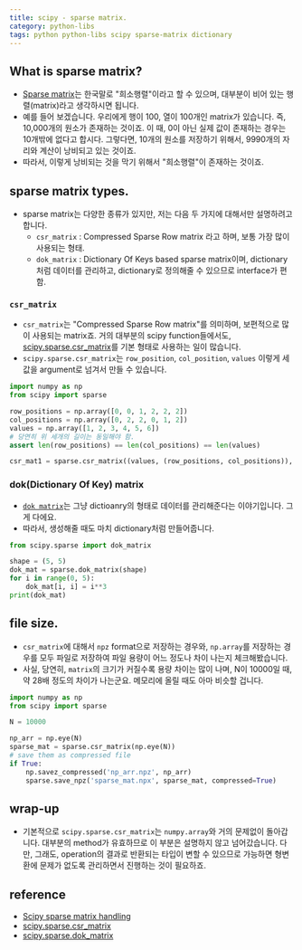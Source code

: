 ```yaml
---
title: scipy - sparse matrix. 
category: python-libs
tags: python python-libs scipy sparse-matrix dictionary
---
```


## What is sparse matrix? 

- [Sparse matrix](https://en.wikipedia.org/wiki/Sparse_matrix)는 한국말로 "희소행렬"이라고 할 수 있으며, 대부분이 비어 있는 행렬(matrix)라고 생각하시면 됩니다. 
- 예를 들어 보겠습니다. 우리에게 행이 100, 열이 100개인 matrix가 있습니다. 즉, 10,000개의 원소가 존재하는 것이죠. 이 때, 0이 아닌 실제 값이 존재하는 경우는 10개밖에 없다고 합시다. 그렇다면, 10개의 원소를 저장하기 위해서, 9990개의 자리와 계산이 낭비되고 있는 것이죠.
- 따라서, 이렇게 낭비되는 것을 막기 위해서 "희소행렬"이 존재하는 것이죠. 

## sparse matrix types. 

- sparse matrix는 다양한 종류가 있지만, 저는 다음 두 가지에 대해서만 설명하려고 합니다. 
    - `csr_matrix` : Compressed Sparse Row matrix 라고 하며, 보통 가장 많이 사용되는 형태. 
    - `dok_matrix` : Dictionary Of Keys based sparse matrix이며, dictionary처럼 데이터를 관리하고, dictionary로 정의해줄 수 있으므로 interface가 편함.

### `csr_matrix`

- `csr_matrix`는 "Compressed Sparse Row matrix"를 의미하며, 보편적으로 많이 사용되는 matrix죠. 거의 대부분의 scipy function들에서도, [scipy.sparse.csr_matrix](https://docs.scipy.org/doc/scipy/reference/generated/scipy.sparse.csr_matrix.html)를 기본 형태로 사용하는 일이 많습니다.
- `scipy.sparse.csr_matrix`는 `row_position`, `col_position`, `values` 이렇게 세 값을 argument로 넘겨서 만들 수 있습니다.

```python 
import numpy as np
from scipy import sparse

row_positions = np.array([0, 0, 1, 2, 2, 2])
col_positions = np.array([0, 2, 2, 0, 1, 2])
values = np.array([1, 2, 3, 4, 5, 6])
# 당연히 위 세개의 길이는 동일해야 함.
assert len(row_positions) == len(col_positions) == len(values)

csr_mat1 = sparse.csr_matrix((values, (row_positions, col_positions)), shape=(3, 3))
```

### dok(Dictionary Of Key) matrix

- [`dok matrix`](https://docs.scipy.org/doc/scipy/reference/generated/scipy.sparse.dok_matrix.html)는 그냥 dictioanry의 형태로 데이터를 관리해준다는 이야기입니다. 그게 다에요.
- 따라서, 생성해줄 때도 마치 dictionary처럼 만들어줍니다.

```python 
from scipy.sparse import dok_matrix

shape = (5, 5)
dok_mat = sparse.dok_matrix(shape)
for i in range(0, 5):
    dok_mat[i, i] = i**3
print(dok_mat)
```

## file size.

- `csr_matrix`에 대해서 `npz` format으로 저장하는 경우와, `np.array`를 저장하는 경우를 모두 파일로 저장하여 파일 용량이 어느 정도나 차이 나는지 체크해봤습니다. 
- 사실, 당연히, `matrix`의 크기가 커질수록 용량 차이는 많이 나며, N이 10000일 때, 약 28배 정도의 차이가 나는군요. 메모리에 올릴 때도 아마 비슷할 겁니다.

```python
import numpy as np
from scipy import sparse

N = 10000

np_arr = np.eye(N)
sparse_mat = sparse.csr_matrix(np.eye(N))
# save them as compressed file
if True:
    np.savez_compressed('np_arr.npz', np_arr)
    sparse.save_npz('sparse_mat.npx', sparse_mat, compressed=True)
```

## wrap-up

- 기본적으로 `scipy.sparse.csr_matrix`는 `numpy.array`와 거의 문제없이 돌아갑니다. 대부분의 method가 유효하므로 이 부분은 설명하지 않고 넘어갔습니다. 다만, 그래도, operation의 결과로 반환되는 타입이 변할 수 있으므로 가능하면 형변환에 문제가 없도록 관리하면서 진행하는 것이 필요하죠.


## reference 

- [Scipy sparse matrix handling](https://lovit.github.io/nlp/machine%20learning/2018/04/09/sparse_mtarix_handling/)
- [scipy.sparse.csr_matrix](https://docs.scipy.org/doc/scipy/reference/generated/scipy.sparse.csr_matrix.html)
- [scipy.sparse.dok_matrix](https://docs.scipy.org/doc/scipy/reference/generated/scipy.sparse.dok_matrix.html)
